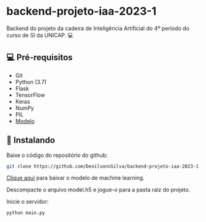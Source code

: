 # backend-projeto-iaa-2023-1

Backend do projeto da cadeira de Inteligência Artificial do 4º período do curso de SI da UNICAP. 💻

## 💻 Pré-requisitos

- Git
- Python (3.7)
- Flask
- TensorFlow
- Keras
- NumPy
- PIL
- [Modelo](https://mega.nz/file/l8cXBTDb#n7kK1L9GwDPjrBZKHmmOziI4ZSwWMAEfTwJUUKDk40o)

## 🚀 Instalando

Baixe o código do repositório do github:

```bash
git clone https://github.com/DenilsonnSilva/backend-projeto-iaa-2023-1.git
```

[Clique aqui](https://mega.nz/file/l8cXBTDb#n7kK1L9GwDPjrBZKHmmOziI4ZSwWMAEfTwJUUKDk40o) para baixar o modelo de machine learning.

Descompacte o arquivo model.h5 e jogue-o para a pasta raiz do projeto.

Inicie o servidor:

```bash
python main.py
```
